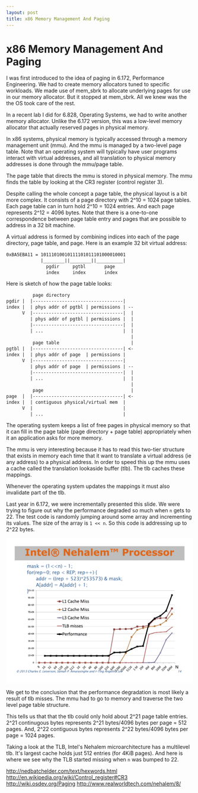 ```yaml
---
layout: post
title: x86 Memory Management And Paging
---
```

x86 Memory Management And Paging
================================
I was first introduced to the idea of paging in 6.172, Performance Engineering.
We had to create memory allocators tuned to specific workloads. We made use of
mem_sbrk to allocate underlying pages for use in our memory allocator. But it
stopped at mem_sbrk. All we knew was the the OS took care of the rest.

In a recent lab I did for 6.828, Operating Systems, we had to write another
memory allocator. Unlike the 6.172 version, this was a low-level memory
allocator that actually reserved pages in physical memory.

In x86 systems, physical memory is typically accessed through a memory
management unit (mmu). And the mmu is managed by a two-level page table. Note
that an operating system will typically have user programs interact with
virtual addresses, and all translation to physical memory addresses is done
through the mmu/page table.

The page table that directs the mmu is stored in physical memory. The mmu finds
the table by looking at the CR3 register (control register 3).

Despite calling the whole concept a page table, the physical layout is a bit
more complex. It consists of a page directory with 2^10 = 1024 page tables.
Each page table can in turn hold 2^10 = 1024 entries. And each page represents
2^12 = 4096 bytes. Note that there is a one-to-one correspondence between page
table entry and pages that are possible to address in a 32 bit machine.

A virtual address is formed by combining indices into each of the page
directory, page table, and page. Here is an example 32 bit virtual address:

    0xBA5EBA11 = 10111010010111101011101000010001
                 |________||________||__________|
                   pgdir     pgtbl       page
                   index     index       index

Here is sketch of how the page table looks:

              page directory
    pgdir |  |----------------------------------|
    index |  | phys addr of pgtbl | permissions | --
          V  |----------------------------------|  |
             | phys addr of pgtbl | permissions |  |
             |----------------------------------|  |
             | ...                              |  |
                                                   |
              page table                           |
    pgtbl |  |----------------------------------| <-
    index |  | phys addr of page  | permissions |
          V  |----------------------------------|
             | phys addr of page  | permissions | --
             |----------------------------------|  |
             | ...                              |  |
                                                   |
              page                                 |
    page  |  |----------------------------------| <-
    index |  | contiguous physical/virtual mem  |
          V  |                                  |
             | ...                              |

The operating system keeps a list of free pages in physical memory so that it
can fill in the page table (page directory + page table) appropriately when it
an application asks for more memory.

The mmu is very interesting because it has to read this two-tier structure that
exists in memory each time that it want to translate a virtual address (ie any
address) to a physical address. In order to speed this up the mmu uses a cache
called the translation lookaside buffer (tlb). The tlb caches these mappings.

Whenever the operating system updates the mappings it must also invalidate part
of the tlb.

Last year in 6.172, we were incrementally presented this slide. We were trying
to figure out why the performance degraded so much when `n` gets to 22. The
test code is randomly jumping around some array and incrementing its values.
The size of the array is `1 << n`. So this code is addressing up to 2^22 bytes.

<img src="/images/6172-lec11-storage-allocation.png" style="max-width: 100%; height: auto;"/>

We get to the conclusion that the performance degradation is most likely a
result of tlb misses. The mmu had to go to memory and traverse the two level
page table structure.

This tells us that that the tlb could only hold about 2^21 page table entries.
2^21 continugous bytes represents 2^21 bytes/4096 bytes per page = 512 pages.
And, 2^22 contiguous bytes represents 2^22 bytes/4096 bytes per page = 1024
pages.

Taking a look at the TLB, Intel's Nehalem microarchitecture has a multilevel
tlb. It's largest cache holds just 512 entries (for 4KiB pages). And here is
where we see why the TLB started missing when `n` was bumped to 22.

http://nedbatchelder.com/text/hexwords.html
http://en.wikipedia.org/wiki/Control_register#CR3
http://wiki.osdev.org/Paging
http://www.realworldtech.com/nehalem/8/
